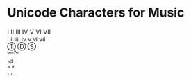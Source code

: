 Unicode Characters for Music
============================

Ⅰ Ⅱ Ⅲ Ⅳ Ⅴ Ⅵ Ⅶ  
ⅰ ⅱ ⅲ ⅳ ⅴ ⅵ ⅶ  
Ⓣ Ⓓ Ⓢ  
ᵇᵐ⁷ᵒ  
♭♯  
“ ”  
‘ ’  